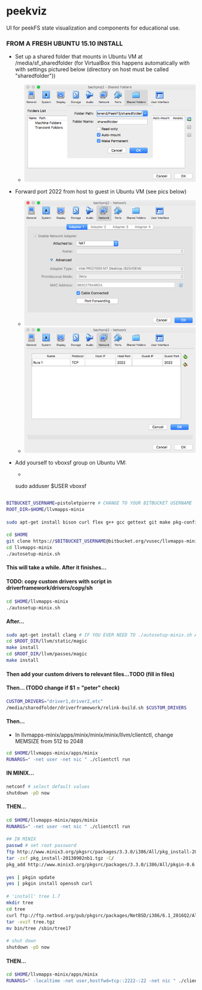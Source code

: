# peekviz
UI for peekFS state visualization and components for educational use.

### FROM A FRESH UBUNTU 15.10 INSTALL

  * Set up a shared folder that mounts in Ubuntu VM at /media/sf_sharedfolder (for VirtualBox this happens automatically with with settings pictured below (directory on host must be called "sharedfolder"))

    * ![sharedfolder-pic](sharedfolder.png)
  * Forward port 2022 from host to guest in Ubuntu VM (see pics below)
    * ![portforward-pic1](portforward-pic1.png)
    * ![portforward-pic2](portforward-pic2.png)
  * Add yourself to vboxsf group on Ubuntu VM:
    * ```sh
    sudo adduser $USER vboxsf
    ```

```sh
BITBUCKET_USERNAME=pistoletpierre # CHANGE TO YOUR BITBUCKET USERNAME
ROOT_DIR=$HOME/llvmapps-minix

sudo apt-get install bison curl flex g++ gcc gettext git make pkg-config python ssh subversion zlib1g-dev

cd $HOME
git clone https://$BITBUCKET_USERNAME@bitbucket.org/vusec/llvmapps-minix
cd llvmapps-minix
./autosetup-minix.sh
```
#### This will take a while. After it finishes...

#### TODO: copy custom drivers with script in driverframework/drivers/copy/sh
```sh
cd $HOME/llvmapps-minix
./autosetup-minix.sh
```

#### After...

```sh
sudo apt-get install clang # IF YOU EVER NEED TO ./autosetup-minix.sh AGAIN, MAKE SURE TO UNINSTALL CLANG (not tested yet but hypothesized by process of elimination)
cd $ROOT_DIR/llvm/static/magic
make install
cd $ROOT_DIR/llvm/passes/magic
make install
```

#### Then add your custom drivers to relevant files...TODO (fill in files)

#### Then... (TODO change if $1 = "peter" check)
```sh
CUSTOM_DRIVERS="driver1,driver2,etc"
/media/sharedfolder/driverframework/relink-build.sh $CUSTOM_DRIVERS
```

#### Then...
 * In llvmapps-minix/apps/minix/minix/minix/llvm/clientctl, change MEMSIZE from 512 to 2048

```sh
cd $HOME/llvmapps-minix/apps/minix
RUNARGS=" -net user -net nic " ./clientctl run
```
#### IN MINIX...
```sh
netconf # select default values
shutdown -pD now
```


#### THEN...
```sh
cd $HOME/llvmapps-minix/apps/minix
RUNARGS=" -net user -net nic " ./clientctl run

## IN MINIX
passwd # set root password
ftp http://www.minix3.org/pkgsrc/packages/3.3.0/i386/All/pkg_install-20130902nb1.tgz
tar -zxf pkg_install-20130902nb1.tgz -C/
pkg_add http://www.minix3.org/pkgsrc/packages/3.3.0/i386/All/pkgin-0.6.4nb5.tgz

yes | pkgin update
yes | pkgin install openssh curl

# 'install' tree 1.7
mkdir tree
cd tree
curl ftp://ftp.netbsd.org/pub/pkgsrc/packages/NetBSD/i386/6.1_2016Q2/All/tree-1.7.0.tgz -o tree.tgz
tar -xvzf tree.tgz
mv bin/tree /sbin/tree17

# shut down
shutdown -pD now
```

#### THEN...
```sh
cd $HOME/llvmapps-minix/apps/minix
RUNARGS=" -localtime -net user,hostfwd=tcp::2222-:22 -net nic " ./clientctl run
```
